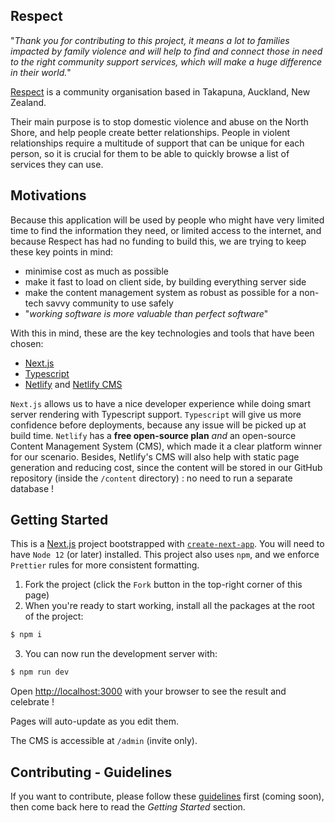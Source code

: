 Respect 
-------

"_Thank you for contributing to this project, it means a lot to families impacted by family 
violence and will help to find and connect those in need to the right community support 
services, which will make a huge difference in their world._"

[Respect](www.respect.org.nz) is a community organisation based in Takapuna, Auckland, New Zealand. 

Their main purpose is to stop domestic violence and abuse on the North Shore, and help people create 
better relationships. People in violent relationships require a multitude of support that can be unique 
for each person, so it is crucial for them to be able to quickly browse a list of services they can use.

## Motivations

Because this application will be used by people who might have very limited time to find the information they 
need, or limited access to the internet, and because Respect has had no funding to build this, we are trying
to keep these key points in mind:
- minimise cost as much as possible
- make it fast to load on client side, by building everything server side
- make the content management system as robust as possible for a non-tech savvy community to use safely
- "_working software is more valuable than perfect software_"

With this in mind, these are the key technologies and tools that have been chosen:
- [Next.js](https://nextjs.org/)
- [Typescript](https://www.typescriptlang.org/)
- [Netlify](https://www.netlify.com/) and [Netlify CMS](https://www.netlifycms.org/)

`Next.js` allows us to have a nice developer experience while doing smart server rendering with Typescript
support. `Typescript` will give us more confidence before deployments, because any issue will be picked up at build time.
`Netlify` has a **free open-source plan** _and_ an open-source Content Management System (CMS),
which made it a clear platform winner for our scenario. Besides, Netlify's CMS will also help with static page 
generation and reducing cost, since the content will be stored in our GitHub repository (inside the `/content` 
directory) : no need to run a separate database !


## Getting Started

This is a [Next.js](https://nextjs.org/) project bootstrapped with 
[`create-next-app`](https://github.com/vercel/next.js/tree/canary/packages/create-next-app). You will need to have
`Node 12` (or later) installed. This project also uses `npm`, and we enforce `Prettier` rules for more consistent
formatting.

1. Fork the project (click the `Fork` button in the top-right corner of this page)
2. When you're ready to start working, install all the packages at the root of the project:
```bash
$ npm i
```
3. You can now run the development server with:
```bash
$ npm run dev
```

Open [http://localhost:3000](http://localhost:3000) with your browser to see the result and celebrate !

Pages will auto-update as you edit them.

The CMS is accessible at `/admin` (invite only).


## Contributing - Guidelines

If you want to contribute, please follow these [guidelines](docs/contributing) first (coming soon), then come back 
here to read the _Getting Started_ section.

